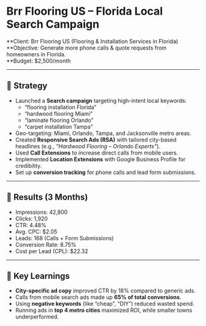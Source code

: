 # Brr Flooring US – Florida Local Search Campaign

**Client: Brr Flooring US (Flooring & Installation Services in Florida)  
**Objective: Generate more phone calls & quote requests from homeowners in Florida.  
**Budget: $2,500/month  

---

## 🔹 Strategy
- Launched a **Search campaign** targeting high-intent local keywords:  
  - “flooring installation Florida”  
  - “hardwood flooring Miami”  
  - “laminate flooring Orlando”  
  - “carpet installation Tampa”  
- Geo-targeting: Miami, Orlando, Tampa, and Jacksonville metro areas.  
- Created **Responsive Search Ads (RSA)** with tailored city-based headlines (e.g., *“Hardwood Flooring – Orlando Experts”*).  
- Used **Call Extensions** to increase direct calls from mobile users.  
- Implemented **Location Extensions** with Google Business Profile for credibility.  
- Set up **conversion tracking** for phone calls and lead form submissions.  

---

## 🔹 Results (3 Months)
- Impressions: 42,800  
- Clicks: 1,920  
- CTR: 4.48%  
- Avg. CPC: $2.05  
- Leads: 168 (Calls + Form Submissions)  
- Conversion Rate: 8.75%  
- Cost per Lead (CPL): $22.32  

---

## 🔹 Key Learnings
- **City-specific ad copy** improved CTR by 18% compared to generic ads.  
- Calls from mobile search ads made up **65% of total conversions**.  
- Using **negative keywords** (like “cheap”, “DIY”) reduced wasted spend.  
- Running ads in **top 4 metro cities** maximized ROI, while smaller towns underperformed.  
